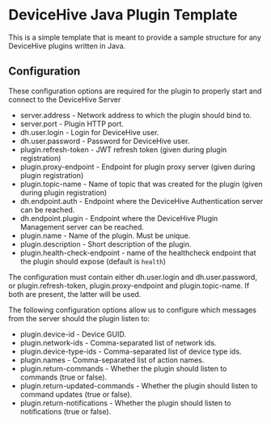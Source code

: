 # DeviceHive Java Plugin Template

This is a simple template that is meant to provide a sample structure for any DeviceHive plugins written in Java.

## Configuration
These configuration options are required for the plugin to properly start and connect to the DeviceHive Server
* server.address - Network address to which the plugin should bind to.
* server.port - Plugin HTTP port.
* dh.user.login - Login for DeviceHive user.
* dh.user.password - Password for DeviceHive user.
* plugin.refresh-token - JWT refresh token (given during plugin registration)
* plugin.proxy-endpoint - Endpoint for plugin proxy server (given during plugin registration)
* plugin.topic-name - Name of topic that was created for the plugin (given during plugin registration)
* dh.endpoint.auth - Endpoint where the DeviceHive Authentication server can be reached.
* dh.endpoint.plugin - Endpoint where the DeviceHive Plugin Management server can be reached.
* plugin.name - Name of the plugin. Must be unique.
* plugin.description - Short description of the plugin.
* plugin.health-check-endpoint - name of the healthcheck endpoint that the plugin should expose (default is `health`)

The configuration must contain either dh.user.login and dh.user.password, or plugin.refresh-token, plugin.proxy-endpoint
and plugin.topic-name. If both are present, the latter will be used.

The following configuration options allow us to configure which messages from the server should the plugin listen to:
* plugin.device-id - Device GUID.
* plugin.network-ids - Comma-separated list of network ids.
* plugin.device-type-ids - Comma-separated list of device type ids.
* plugin.names - Comma-separated list of action names.
* plugin.return-commands - Whether the plugin should listen to commands (true or false).
* plugin.return-updated-commands - Whether the plugin should listen to command updates (true or false).
* plugin.return-notifications - Whether the plugin should listen to notifications (true or false).